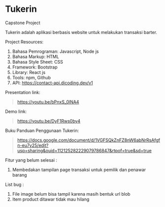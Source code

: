 # Tukerin
Capstone Project

Tukerin adalah aplikasi berbasis website untuk melakukan transaksi barter.

Project Resources:
1. Bahasa Pemrograman: Javascript, Node js
2. Bahasa Markup: HTML
3. Bahasa Style Sheet: CSS
4. Framework: Bootstrap
5. Library: React js
6. Tools: npm, Github
7. API: https://contact-api.dicoding.dev/v1

Presentation link:
>https://youtu.be/bPnxS_0lNA4

Demo link:
>https://youtu.be/DyF1Rws0by4

Buku Panduan Penggunaan Tukerin:
>https://docs.google.com/document/d/1VGFSQkZnFZ8nW6abNrRsAfgfn-eu7y25/edit?usp=sharing&ouid=112125282229079786847&rtpof=true&sd=true

Fitur yang belum selesai :
1. Membedakan tampilan page transaksi untuk pemilik dan penawar barang

List bug :
1. File image belum bisa tampil karena masih bentuk url blob
2. Item product ditawar tidak mau hilang
